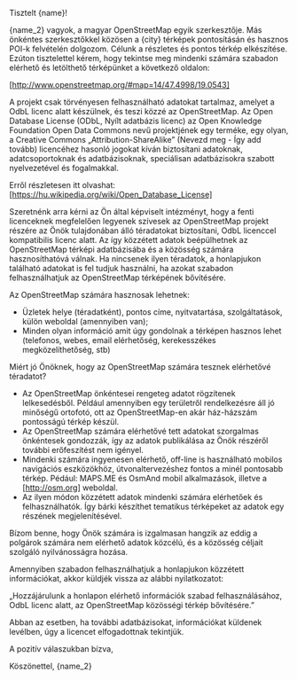 Tisztelt {name}!

{name_2} vagyok, a magyar OpenStreetMap egyik szerkesztője. Más önkéntes szerkesztőkkel közösen a {city} térképek pontosításán és hasznos POI-k felvételén dolgozom. Célunk a részletes és pontos térkép elkészítése. Ezúton tisztelettel kérem, hogy tekintse meg mindenki számára szabadon elérhető és letölthető térképünket a következő oldalon:

[http://www.openstreetmap.org/#map=14/47.4998/19.0543]

A projekt csak törvényesen felhasználható adatokat tartalmaz, amelyet a OdbL licenc alatt készülnek, és teszi közzé az OpenStreetMap. Az Open Database License (ODbL, Nyílt adatbázis licenc) az Open Knowledge Foundation Open Data Commons nevű projektjének egy terméke, egy olyan, a Creative Commons „Attribution-ShareAlike” (Nevezd meg - Így add tovább) licencéhez hasonló jogokat kíván biztosítani adatoknak, adatcsoportoknak és adatbázisoknak, speciálisan adatbázisokra szabott nyelvezetével és fogalmakkal.

Erről részletesen itt olvashat: [https://hu.wikipedia.org/wiki/Open_Database_License]

Szeretnénk arra kérni az Ön által képviselt intézményt, hogy a fenti licenceknek megfelelően legyenek szívesek az OpenStreetMap projekt részére az Önök tulajdonában álló téradatokat biztosítani, OdbL licenccel kompatibilis licenc alatt. Az így közzétett adatok beépülhetnek az OpenStreetMap térképi adatbázisába és a közösség számára hasznosíthatóvá válnak. Ha nincsenek ilyen téradatok, a honlapjukon található adatokat is fel tudjuk használni, ha azokat szabadon felhasználhatjuk az OpenStreetMap térképének bővítésére.

Az OpenStreetMap számára hasznosak lehetnek:

* Üzletek helye (téradatként), pontos címe, nyitvatartása, szolgáltatások, külön weboldal (amennyiben van);
* Minden olyan információ amit úgy gondolnak a térképen hasznos lehet (telefonos, webes, email elérhetőség, kerekesszékes megközelíthetőség, stb)

Miért jó Önöknek, hogy az OpenStreetMap számára tesznek elérhetővé téradatot?

* Az OpenStreetMap önkéntesei rengeteg adatot rögzítenek lelkesedésből. Például amennyiben egy területről rendelkezésre áll jó minőségű ortofotó, ott az OpenStreetMap-en akár ház-házszám pontosságú térkép készül.
* Az OpenStreetMap számára elérhetővé tett adatokat szorgalmas önkéntesek gondozzák, így az adatok publikálása az Önök részéről további erőfeszítést nem igényel.
* Mindenki számára ingyenesen elérhető, off-line is használható mobilos navigációs eszközökhöz, útvonaltervezéshez fontos a minél pontosabb térkép. Pédául: MAPS.ME és OsmAnd mobil alkalmazások, illetve a [http://osm.org] weboldal.
* Az ilyen módon közzétett adatok mindenki számára elérhetőek és felhasználhatók. Így bárki készíthet tematikus térképeket az adatok egy részének megjelenítésével.

Bízom benne, hogy Önök számára is izgalmasan hangzik az eddig a polgárok számára nem elérhető adatok közcélú, és a közösség céljait szolgáló nyilvánosságra hozása.

Amennyiben szabadon felhasználhatjuk a honlapjukon közzétett információkat, akkor küldjék vissza az alábbi nyilatkozatot:

„Hozzájárulunk a honlapon elérhető információk szabad felhasználásához, OdbL licenc alatt, az OpenStreetMap közösségi térkép bővítésére.”

Abban az esetben, ha további adatbázisokat, információkat küldenek levélben, úgy a licencet elfogadottnak tekintjük.


A pozitív válaszukban bízva,


Köszönettel,
{name_2}
